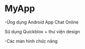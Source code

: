 # MyApp

-Ứng dụng Android App Chat Online

Sử dụng Quickblox + thư viện design

-Các màn hình chức năng
